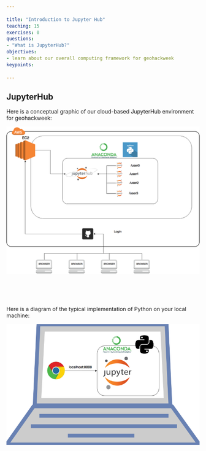```yaml
---

title: "Introduction to Jupyter Hub"
teaching: 15
exercises: 0
questions:
- "What is JupyterHub?"
objectives:
- learn about our overall computing framework for geohackweek
keypoints:

---
```


## JupyterHub

Here is a conceptual graphic of our cloud-based JupyterHub environment for geohackweek:

![gehoackweek_setup](../fig/Geohackweek_setup.png)

<br>
<br>
<br>

Here is a diagram of the typical implementation of Python on your local machine:

![local_setup](../fig/jupyter_setup.png)
